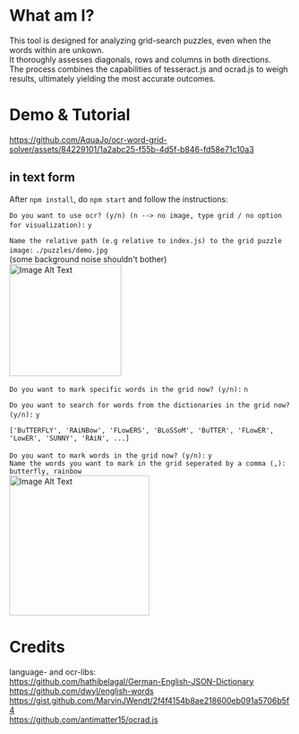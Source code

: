 # What am I?
This tool is designed for analyzing grid-search puzzles, even when the words within are unkown.  
It thoroughly assesses diagonals, rows and columns in both directions.  
The process combines the capabilities of tesseract.js and ocrad.js to weigh results, ultimately yielding the most accurate outcomes.
# Demo & Tutorial
https://github.com/AquaJo/ocr-word-grid-solver/assets/84229101/1a2abc25-f55b-4d5f-b846-fd58e71c10a3

## in text form
After `npm install`, do `npm start` and follow the instructions:

`Do you want to use ocr? (y/n) (n --> no image, type grid / no option for visualization):` `y`  

`Name the relative path (e.g relative to index.js) to the grid puzzle image:` `./puzzles/demo.jpg`  
(some background noise shouldn't bother)  
<img src="https://github.com/AquaJo/ocr-word-grid-solver/assets/84229101/72c55480-f7a1-4a8d-92b2-83d8743afc27" alt="Image Alt Text" width="200" />

`Do you want to mark specific words in the grid now? (y/n):` `n`

`Do you want to search for words from the dictionaries in the grid now? (y/n):` `y`
```
['BuTTERFLY', 'RAiNBow', 'FLowERS', 'BLoSSoM', 'BuTTER', 'FLowER', 'LowER', 'SUNNY', 'RAiN', ...]
```

`Do you want to mark words in the grid now? (y/n):` `y`  
`Name the words you want to mark in the grid seperated by a comma (,):` `butterfly, rainbow`  
<img src="https://github.com/AquaJo/ocr-word-grid-solver/assets/84229101/42155551-cbce-413b-b7cd-31369384d722" alt="Image Alt Text" width="250" />


# Credits
language- and ocr-libs:\
https://github.com/hathibelagal/German-English-JSON-Dictionary  
https://github.com/dwyl/english-words  
https://gist.github.com/MarvinJWendt/2f4f4154b8ae218600eb091a5706b5f4  
https://github.com/antimatter15/ocrad.js

